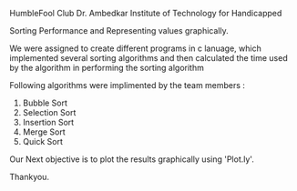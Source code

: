 HumbleFool Club
Dr. Ambedkar Institute of Technology for Handicapped

Sorting Performance and Representing values graphically.

We were assigned to create different programs in c lanuage, which implemented several sorting algorithms and then calculated the time used by the algorithm in performing the sorting algorithm

Following algorithms were implimented by the team members :
1. Bubble Sort
2. Selection Sort
3. Insertion Sort
4. Merge Sort
5. Quick Sort

Our Next objective is to plot the results graphically using 'Plot.ly'.

Thankyou.

